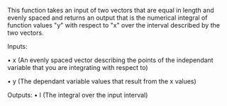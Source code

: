 This function takes an input of two vectors that are equal in length and evenly spaced and returns an output that is the numerical integral of function 
values "y" with respect to "x" over the interval described by the two vectors. 

Inputs:

• x (An evenly spaced vector describing the points of the independant variable that you are integrating with respect to)

• y (The dependant variable values that result from the x values)

Outputs:
• I (The integral over the input interval)
